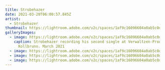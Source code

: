 ```yaml
---
title: Strobehazer
date: 2021-03-20T06:00:57.845Z
artist:
  - Strobehazer
thumbnail: https://lightroom.adobe.com/v2c/spaces/1af9c16096604a0ab5c0ded15fda07dd/assets/4e9a47aee2d3d3d5aa971a63a756340e/revisions/08fadbd3618c449bb341d8f8f7c917a8/renditions/69ae527094a8c0a6535ed63cfcbafa30
galleryImages:
  - image: https://lightroom.adobe.com/v2c/spaces/1af9c16096604a0ab5c0ded15fda07dd/assets/8a27f714f29e0f78ba383ebd5900806b/revisions/0290e74d668641ca8db703fc879b6338/renditions/62ac22ba8fd933d826026f4276aaaea6
    caption: Strobehazer recording his second single at Verwaltzen-Productions,
      Kollbrunn. March 2021
  - image: https://lightroom.adobe.com/v2c/spaces/1af9c16096604a0ab5c0ded15fda07dd/assets/242aeae2b0ac9b2940a4c573615f7e2e/revisions/cfafcb7a1a3c43bca1ae67d3b13e49ae/renditions/3931a5ca072a52559deb7decde81bf50
  - image: https://lightroom.adobe.com/v2c/spaces/1af9c16096604a0ab5c0ded15fda07dd/assets/2e838a94f431012eaee39b071404d980/revisions/54acb3b7ac0c41ad8dd0e894ad4696ed/renditions/ef90f49ff6e3ecb5834c007bc9a6203f
  - image: https://lightroom.adobe.com/v2c/spaces/1af9c16096604a0ab5c0ded15fda07dd/assets/ecc24e8420154aa595b3504ff9620145/revisions/755de2d420ac4634abf1821019753c04/renditions/6871e22e40acada6e9c978bbeba96c6e
---
```

